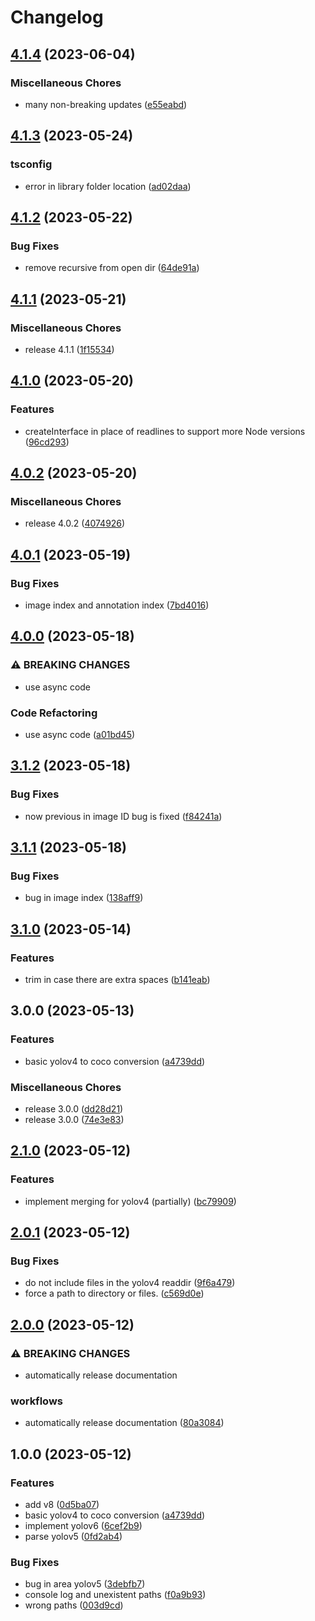 # Changelog

## [4.1.4](https://github.com/santimirandarp/yolo2coco/compare/v4.1.3...v4.1.4) (2023-06-04)


### Miscellaneous Chores

* many non-breaking updates ([e55eabd](https://github.com/santimirandarp/yolo2coco/commit/e55eabd94466c7344d389904814f3756cf3726c0))

## [4.1.3](https://github.com/santimirandarp/yolo2coco/compare/v4.1.2...v4.1.3) (2023-05-24)


### tsconfig

* error in library folder location ([ad02daa](https://github.com/santimirandarp/yolo2coco/commit/ad02daa50ee5bbd076fe26702c92e6b4eb0c9389))

## [4.1.2](https://github.com/santimirandarp/yolo2coco/compare/v4.1.1...v4.1.2) (2023-05-22)


### Bug Fixes

* remove recursive from open dir ([64de91a](https://github.com/santimirandarp/yolo2coco/commit/64de91aa4df508bdb73706d64b79585e0bd7a392))

## [4.1.1](https://github.com/santimirandarp/yolo2coco/compare/v4.1.0...v4.1.1) (2023-05-21)


### Miscellaneous Chores

* release 4.1.1 ([1f15534](https://github.com/santimirandarp/yolo2coco/commit/1f15534129a99be61ca4d69f4b3c920face71aff))

## [4.1.0](https://github.com/santimirandarp/yolo2coco/compare/v4.0.2...v4.1.0) (2023-05-20)


### Features

* createInterface in place of readlines to support more Node versions ([96cd293](https://github.com/santimirandarp/yolo2coco/commit/96cd293c17104b930f8242e554c04bbb96810377))

## [4.0.2](https://github.com/santimirandarp/yolo2coco/compare/v4.0.1...v4.0.2) (2023-05-20)


### Miscellaneous Chores

* release 4.0.2 ([4074926](https://github.com/santimirandarp/yolo2coco/commit/4074926f99b69baf22c59ae6ab68d7cd5050bd97))

## [4.0.1](https://github.com/santimirandarp/yolo2coco/compare/v4.0.0...v4.0.1) (2023-05-19)


### Bug Fixes

* image index and annotation index ([7bd4016](https://github.com/santimirandarp/yolo2coco/commit/7bd40160beaee2926f41b8c3c652178fe6f2fe13))

## [4.0.0](https://github.com/santimirandarp/yolo2coco/compare/v3.1.2...v4.0.0) (2023-05-18)


### ⚠ BREAKING CHANGES

* use async code

### Code Refactoring

* use async code ([a01bd45](https://github.com/santimirandarp/yolo2coco/commit/a01bd45124beaa0fdee69ef920776fd868f2be8d))

## [3.1.2](https://github.com/santimirandarp/yolo2coco/compare/v3.1.1...v3.1.2) (2023-05-18)


### Bug Fixes

* now previous in image ID bug is fixed ([f84241a](https://github.com/santimirandarp/yolo2coco/commit/f84241a01783da1379b847ef26644504917bcc1a))

## [3.1.1](https://github.com/santimirandarp/yolo2coco/compare/v3.1.0...v3.1.1) (2023-05-18)


### Bug Fixes

* bug in image index ([138aff9](https://github.com/santimirandarp/yolo2coco/commit/138aff97576402376d42b1c72d7b18b8826f62a9))

## [3.1.0](https://github.com/santimirandarp/yolo2coco/compare/v3.0.0...v3.1.0) (2023-05-14)


### Features

* trim in case there are extra spaces ([b141eab](https://github.com/santimirandarp/yolo2coco/commit/b141eabbee9fa30775a7aebd95daf5a5287d75c0))

## 3.0.0 (2023-05-13)


### Features

* basic yolov4 to coco conversion ([a4739dd](https://github.com/santimirandarp/yolo2coco/commit/a4739dd26d7b29dc510033a4292fec8419aa75b1))


### Miscellaneous Chores

* release 3.0.0 ([dd28d21](https://github.com/santimirandarp/yolo2coco/commit/dd28d2154c8c5e71ca0b310c699643f376f03291))
* release 3.0.0 ([74e3e83](https://github.com/santimirandarp/yolo2coco/commit/74e3e83dece574012a5d802a724b01c88088f5b3))

## [2.1.0](https://github.com/santimirandarp/yolo2coco/compare/v2.0.1...v2.1.0) (2023-05-12)


### Features

* implement merging for yolov4 (partially) ([bc79909](https://github.com/santimirandarp/yolo2coco/commit/bc799093606bdae1900ba5d1e52f31b6b7d2bb76))

## [2.0.1](https://github.com/santimirandarp/yolo2coco/compare/v2.0.0...v2.0.1) (2023-05-12)


### Bug Fixes

* do not include files in the yolov4 readdir ([9f6a479](https://github.com/santimirandarp/yolo2coco/commit/9f6a47973aeca2082e94bc7a3ef5b67d6d50867f))
* force a path to directory or files. ([c569d0e](https://github.com/santimirandarp/yolo2coco/commit/c569d0e96b25003a91f7dad503471981e16e0085))

## [2.0.0](https://github.com/santimirandarp/yolo2coco/compare/v1.0.0...v2.0.0) (2023-05-12)


### ⚠ BREAKING CHANGES

* automatically release documentation

### workflows

* automatically release documentation ([80a3084](https://github.com/santimirandarp/yolo2coco/commit/80a3084950283028d5b7fbe4d8c6ff9544a83e50))

## 1.0.0 (2023-05-12)


### Features

* add v8 ([0d5ba07](https://github.com/santimirandarp/yolo2coco/commit/0d5ba0791ac1db9f11d98747cb1ea4a3c21c03c9))
* basic yolov4 to coco conversion ([a4739dd](https://github.com/santimirandarp/yolo2coco/commit/a4739dd26d7b29dc510033a4292fec8419aa75b1))
* implement yolov6 ([6cef2b9](https://github.com/santimirandarp/yolo2coco/commit/6cef2b9c0888c66edba8bee19c4001919adfa231))
* parse yolov5 ([0fd2ab4](https://github.com/santimirandarp/yolo2coco/commit/0fd2ab4982c9869c0387e897feaa7a22a27b130a))


### Bug Fixes

* bug in area yolov5 ([3debfb7](https://github.com/santimirandarp/yolo2coco/commit/3debfb76a1e3a051ba115727c6a0d4077b8fa673))
* console log and unexistent paths ([f0a9b93](https://github.com/santimirandarp/yolo2coco/commit/f0a9b930aaf5db41db0ae62aadaa57ccd38930a2))
* wrong paths ([003d9cd](https://github.com/santimirandarp/yolo2coco/commit/003d9cd2e4be88c76919d7a2f251f0cfbb1e7a63))
